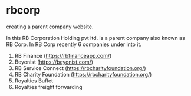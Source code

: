 # rbcorp
creating a parent company website.

In this RB Corporation Holding  pvt ltd. is a parent company also known as RB Corp.
In RB Corp recently 6 companies under into it.
1. RB Finance (https://rbfinanceapp.com/)
2. Beyonist (https://beyonist.com/)
3. RB Service Connect (https://rbcharityfoundation.org/)
4. RB Charity Foundation (https://rbcharityfoundation.org/)
5. Royalties Buffet
6. Royalties freight forwarding 
